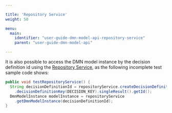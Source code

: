 ```yaml
---

title: 'Repository Service'
weight: 50

menu:
  main:
    identifier: "user-guide-dmn-model-api-repository-service"
    parent: "user-guide-dmn-model-api"

---
```



It is also possible to access the DMN model instance by the decision definition id using the [Repository Service](../../user-guide/process-engine/process-engine-api.md#services-api), as the following incomplete test sample code shows:

```java
public void testRepositoryService() {
  String decisionDefinitionId = repositoryService.createDecisionDefinitionQuery()
    .decisionDefinitionKey(DECISION_KEY).singleResult().getId();
  DmnModelInstance modelInstance = repositoryService
    .getDmnModelInstance(decisionDefinitionId);
}
```
